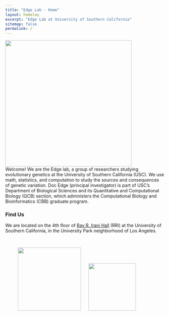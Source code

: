 ```yaml
---
title: "Edge Lab - Home"
layout: homelay
excerpt: "Edge Lab at University of Southern California"
sitemap: false
permalink: /
---
```


 <img src="{{ site.url }}{{ site.baseurl }}/images/edge_lablogo.png" style="width: 400px">

<br/>
Welcome! We are the Edge lab, a group of researchers studying evolutionary genetics at the University of Southern California (USC). We use math, statistics, and computation to study the sources and consequences of genetic variation. Doc Edge (principal investigator) is part of USC’s Department of Biological Sciences and its Quantitative and Computational Biology (QCB) section, which administers the Computational Biology and Bioinformatics (CBB) graduate program. 


<br>
 <h3><b>Find Us</b></h3>

We are located on the 4th floor of [Ray R. Irani Hall](https://goo.gl/maps/VnQFqEeUxaYJzyoe9) (RRI) at the University of Southern California, in the University Park neighborhood of Los Angeles.





<br>

<figure class="fourth">
  <img src="{{ site.url }}{{ site.baseurl }}/images/usc.png" style="width: 200px">
  <img src="{{ site.url }}{{ site.baseurl }}/images/bisc.png" style="width: 150px; margin-left:20px;">
</figure>


